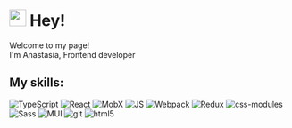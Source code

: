 <h1><img src="https://emojis.slackmojis.com/emojis/images/1531849430/4246/blob-sunglasses.gif?1531849430" width="30"/> Hey!</h1>


<p>Welcome to my page! </br> I'm Anastasia, Frontend developer</p>

<h2>My skills:</h2>

<p>
  <img alt="TypeScript" src="https://img.shields.io/static/v1?style=for-the-badge&message=TypeScript&color=3178C6&logo=TypeScript&logoColor=FFFFFF&label=" />
  <img alt="React" src="https://img.shields.io/static/v1?style=for-the-badge&message=React&color=222222&logo=React&logoColor=61DAFB&label=" />
  <img alt="MobX" src="https://img.shields.io/static/v1?style=for-the-badge&message=mobx&color=222222&logo=mobx&logoColor=F7DF1E&label=" />
  <img alt="JS" src="https://img.shields.io/static/v1?style=for-the-badge&message=JavaScript&color=222222&logo=JavaScript&logoColor=F7DF1E&label=" />
  <img alt="Webpack" src="https://img.shields.io/static/v1?style=for-the-badge&message=Webpack&color=222222&logo=Webpack&logoColor=8DD6F9&label=" /> 
  <img alt="Redux" src="https://img.shields.io/static/v1?style=for-the-badge&message=Redux&color=764ABC&logo=Redux&logoColor=FFFFFF&label=" />
  <img alt="css-modules" src="https://img.shields.io/static/v1?style=for-the-badge&message=css-modules&color=CC6699&logo=css-modules&logoColor=FFFFFF&label=" />
  <img alt="Sass" src="https://img.shields.io/static/v1?style=for-the-badge&message=Sass&color=CC6699&logo=Sass&logoColor=FFFFFF&label=" />
  <img alt="MUI" src="https://img.shields.io/static/v1?style=for-the-badge&message=Material+Design&color=757575&logo=Material+Design&logoColor=FFFFFF&label=" />
  <img alt="git" src="https://img.shields.io/static/v1?style=for-the-badge&message=Git&color=F05032&logo=Git&logoColor=FFFFFF&label=" />
  <img alt="html5" src="https://img.shields.io/static/v1?style=for-the-badge&message=HTML5&color=E34F26&logo=HTML5&logoColor=FFFFFF&label=" />
</p>
